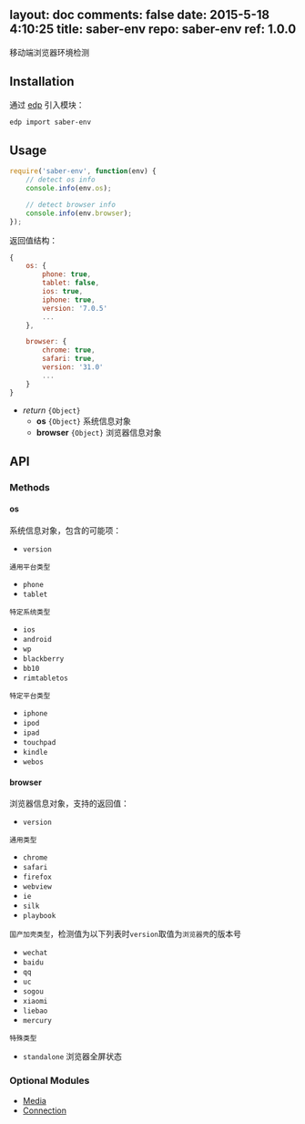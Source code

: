 layout: doc
comments: false
date: 2015-5-18 4:10:25
title: saber-env
repo: saber-env
ref: 1.0.0
---

移动端浏览器环境检测

## Installation

通过 [edp](https://github.com/ecomfe/edp) 引入模块：

```sh
edp import saber-env
```

## Usage

```js
require('saber-env', function(env) {
    // detect os info
    console.info(env.os);

    // detect browser info
    console.info(env.browser);
});
```

返回值结构：

```js
{
    os: {
        phone: true,
        tablet: false,
        ios: true,
        iphone: true,
        version: '7.0.5'
        ...
    },

    browser: {
        chrome: true,
        safari: true,
        version: '31.0'
        ...
    }
}
```

* _return_ `{Object}`
    * **os** `{Object}` 系统信息对象
    * **browser** `{Object}` 浏览器信息对象

## API

### Methods

#### os

系统信息对象，包含的可能项：

+ `version`

`通用平台类型`

+ `phone`
+ `tablet`

`特定系统类型`

+ `ios`
+ `android`
+ `wp`
+ `blackberry`
+ `bb10`
+ `rimtabletos`

`特定平台类型`

+ `iphone`
+ `ipod`
+ `ipad`
+ `touchpad`
+ `kindle`
+ `webos`


#### browser

浏览器信息对象，支持的返回值：

+ `version`

`通用类型`

+ `chrome`
+ `safari`
+ `firefox`
+ `webview`
+ `ie`
+ `silk`
+ `playbook`

`国产加壳类型`，检测值为以下列表时`version`取值为`浏览器壳`的版本号

+ `wechat`
+ `baidu`
+ `qq`
+ `uc`
+ `sogou`
+ `xiaomi`
+ `liebao`
+ `mercury`

`特殊类型`

+ `standalone` 浏览器全屏状态

### Optional Modules

* [Media](./doc/media.html)
* [Connection](./doc/connection.html)